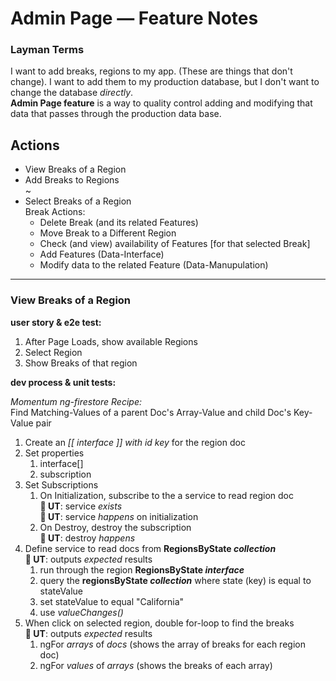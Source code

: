 # Admin Page — Feature Notes

### Layman Terms
I want to add breaks, regions to my app. (These are things that don't change). 
I want to add them to my production database, but I don't want to change the database *directly*.   
__Admin Page feature__ is a way to quality control adding and modifying that data that passes through the production data base.

## Actions
+ View Breaks of a Region
+ Add Breaks to Regions  
~
+ Select Breaks of a Region  
Break Actions:
  + Delete Break (and its related Features)
  + Move Break to a Different Region
  + Check (and view) availability of  Features [for that selected Break]
  + Add Features (Data-Interface)
  + Modify data to the related Feature (Data-Manupulation)

---

### View Breaks of a Region
__user story & e2e test:__

1. After Page Loads, show available Regions
2. Select Region
3. Show Breaks of that region

__dev process & unit tests:__  

*Momentum ng-firestore Recipe:*  
Find Matching-Values of a parent Doc's Array-Value and child Doc's Key-Value pair  

1. Create an *[[ interface ]] with id key* for the region doc
2. Set properties 
   1. interface[]
   2. subscription
3. Set Subscriptions 
   1. On Initialization, subscribe to the a service to read region doc   
  __🧪 UT__: service *exists*  
  __🧪 UT__: service *happens* on initialization
   1. On Destroy, destroy the subscription   
   __🧪 UT__: destroy *happens*
4. Define service to read docs from __RegionsByState *collection*__  
__🧪 UT__: outputs *expected* results
   1. run through the region  __RegionsByState *interface*__
   2. query the __regionsByState *collection*__ where state (key) is equal to stateValue
   3. set stateValue to equal "California"
   4. use *valueChanges()*
5. When click on selected region, double for-loop to find the breaks  
__🧪 UT__: outputs *expected* results
   1. ngFor *arrays* of *docs* (shows the array of breaks for each region doc)
   2. ngFor *values* of *arrays* (shows the breaks of each array)

